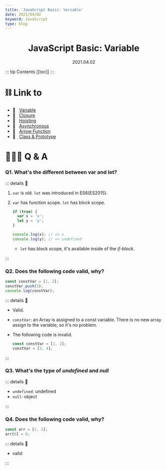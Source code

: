 ```yaml
---
title: 'JavaScript Basic: Variable'
date: 2021/04/02
keyword: JavaScript
type: blog
---
```


<h1 align="center">JavaScript Basic: Variable</h1>
<div align="center">2021.04.02</div>

::: tip Contents
[[toc]]
:::

# ⛓ Link to

- 🔗 &nbsp; [Variable](JsBasicVariable.md)
- 🔗 &nbsp; [Closure](JsBasicClosure.md)
- 🔗 &nbsp; [Hoisting](JsBasicHoisting.md)
- 🔗 &nbsp; [Asynchronous](JsBasicAsynchronous.md)
- 🔗 &nbsp; [Arrow Function](JsBasicArrowFunction.md)
- 🔗 &nbsp; [Class & Prototype](JsBasicClassPrototype.md)

# 🙋🏻‍♂️ Q & A

### Q1. What's the different between var and let?

::: details 🔑

1. `var` is old. `let` was introduced in ES6(ES2015).
2. `var` has function scope. `let` has block scope.

   ```jsx
   if (true) {
     var x = 'x';
     let y = 'y';
   }

   console.log(x); // => x
   console.log(y); // => undefined
   ```

   - `let` has block scope, it's available inside of the _if-block_.

:::

### Q2. Does the following code valid, why?

```jsx
const constVar = [1, 2];
constVar.push(3);
console.log(constVar);
```

::: details 🔑

- Valid.
- `constVar`: an Array is assigned to a const variable. There is no new array assign to the variable, so it's no problem.
- The following code is invalid.

  ```jsx
  const constVar = [1, 2];
  constVar = [3, 4];
  ```

:::

### Q3. What's the type of _undefined_ and _null_

::: details 🔑

- `undefined`: undefined
- `null`: object

:::

### Q4. Does the following code valid, why?

```js
const arr = [1, 2];
arr[0] = 6;
```

::: details 🔑

- valid

:::
